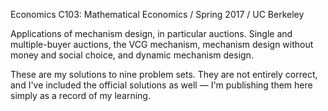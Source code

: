 Economics C103: Mathematical Economics / Spring 2017 / UC Berkeley

Applications of mechanism design, in particular auctions. Single and multiple-buyer auctions, the VCG mechanism, mechanism design without money and social choice, and dynamic mechanism design.

These are my solutions to nine problem sets. They are not entirely correct, and I've included the official solutions as well — I'm publishing them here simply as a record of my learning.
